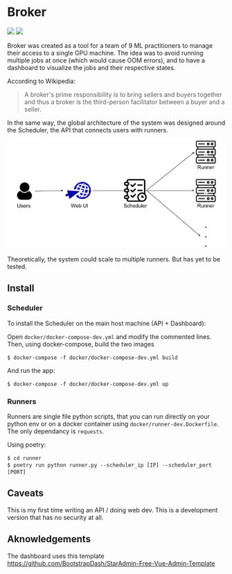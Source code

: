 # Broker
![](https://github.com/khazit/Broker/workflows/Backend%20CI%20Pipeline/badge.svg)
![](https://github.com/khazit/Broker/workflows/Runner%20CI%20Pipeline/badge.svg)

Broker was created as a tool for a team of 9 ML practitioners to manage their 
access to a single GPU machine. The idea was to avoid running multiple jobs at
once (which would cause OOM errors), and to have a dashboard to visualize the 
jobs and their respective states.

According to Wikipedia:
> A broker's prime responsibility is to bring sellers and buyers together and 
> thus a broker is the third-person facilitator between a buyer and a seller.

In the same way, the global architecture of the system was designed around the
Scheduler, the API that connects users with runners. 
 
![System Architecture](architecture.png)

Theoretically, the system could scale to multiple runners. But has yet to be
tested.

## Install
### Scheduler
To install the Scheduler on the main host machine (API + Dashboard):

Open `docker/docker-compose-dev.yml` and modify the commented lines. Then,
using docker-compose, build the two images
```
$ docker-compose -f docker/docker-compose-dev.yml build
```

And run the app:
```
$ docker-compose -f docker/docker-compose-dev.yml up
```

### Runners
Runners are single file python scripts, that you can run directly on your
python env or on a docker container using `docker/runner-dev.Dockerfile`.
The only dependancy is `requests`.

Using poetry:
```
$ cd runner
$ poetry run python runner.py --scheduler_ip [IP] --scheduler_port [PORT]
```

## Caveats
This is my first time writing an API / doing web dev. This is a development
version that has no security at all. 

## Aknowledgements
The dashboard uses this template 
<https://github.com/BootstrapDash/StarAdmin-Free-Vue-Admin-Template>

